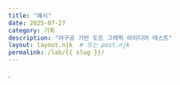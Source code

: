 ```yaml
---
title: "예시"
date: 2025-07-27
category: 기획
description: "야구공 기반 도트 그래픽 아이디어 테스트"
layout: layout.njk  # 또는 post.njk
permalink: /lab/{{ slug }}/
---
```

.
